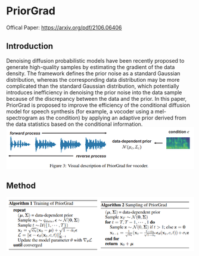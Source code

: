 # PriorGrad 
Offical Paper: https://arxiv.org/pdf/2106.06406

## Introduction 
Denoising diffusion probabilistic models have been recently proposed to generate high-quality samples by estimating the gradient of the data density. The framework defines the prior noise as a standard Gaussian distribution, whereas the corresponding data distribution may be more complicated than the standard Gaussian distribution, which potentially introduces inefficiency in denoising the prior noise into the data sample because of the discrepancy between the data and the prior. In this paper, PriorGrad is proposed to improve the efficiency of the conditional diffusion model for speech synthesis (for example, a vocoder using a mel-spectrogram as the condition) by applying an adaptive prior derived from the data statistics based on the conditional information. 
![](./priorgrad_intro.png)

## Method
![](./priorgrad_theory1.png)